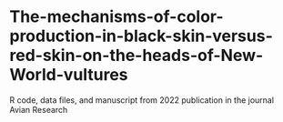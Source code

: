 # The-mechanisms-of-color-production-in-black-skin-versus-red-skin-on-the-heads-of-New-World-vultures
R code, data files, and manuscript from 2022 publication in the journal Avian Research
